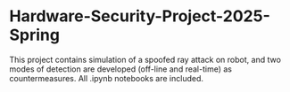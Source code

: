 # Hardware-Security-Project-2025-Spring

This project contains simulation of a spoofed ray attack on robot, and two modes of detection are developed (off-line and real-time) as countermeasures.
All .ipynb notebooks are included.
